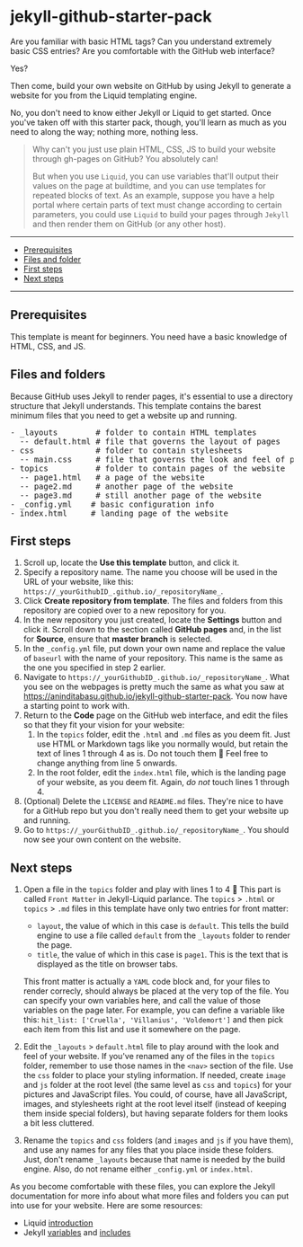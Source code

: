 # jekyll-github-starter-pack

Are you familiar with basic HTML tags? Can you understand extremely basic CSS entries? Are you comfortable with the GitHub web interface?

Yes?

Then come, build your own website on GitHub by using Jekyll to generate a website for you from the Liquid templating engine.

No, you don't need to know either Jekyll or Liquid to get started. Once you've taken off with this starter pack, though, you'll learn as much as you need to along the way; nothing more, nothing less.

> Why can't you just use plain HTML, CSS, JS to build your website through gh-pages on GitHub? You absolutely can!
> 
> But when you use `Liquid`, you can use variables that'll output their values on the page at buildtime, and you can use templates for repeated blocks of text. As an example, suppose you have a help portal where certain parts of text must change according to certain parameters, you could use `Liquid` to build your pages through `Jekyll` and then render them on GitHub (or any other host).

<hr/>

-  [Prerequisites](#prerequisites)
-  [Files and folder](#files-and-folders)
-  [First steps](#first-steps)
-  [Next steps](#next-steps)

<hr/>


## Prerequisites

This template is meant for beginners. You need have a basic knowledge of HTML, CSS, and JS.

## Files and folders

Because GitHub uses Jekyll to render pages, it's essential to use a directory structure that Jekyll understands. This template contains the barest minimum files that you need to get a website up and running.

<pre>
- _layouts        # folder to contain HTML templates
  -- default.html # file that governs the layout of pages
- css             # folder to contain stylesheets
  -- main.css     # file that governs the look and feel of pages
- topics          # folder to contain pages of the website
  -- page1.html   # a page of the website
  -- page2.md     # another page of the website
  -- page3.md     # still another page of the website
- _config.yml    # basic configuration info
- index.html     # landing page of the website
</pre>

## First steps

1. Scroll up, locate the **Use this template** button, and click it.
2. Specify a repository name. The name you choose will be used in the URL of your website, like this: `https://_yourGithubID_.github.io/_repositoryName_`.
3. Click **Create repository from template**. The files and folders from this repository are copied over to a new repository for you.
4. In the new repository you just created, locate the **Settings** button and click it. Scroll down to the section called **GitHub pages** and, in the list for **Source**, ensure that **master branch** is selected.
5. In the `_config.yml` file, put down your own name and replace the value of `baseurl` with the name of your repository. This name is the same as the one you specified in step 2 earlier.
6. Navigate to `https://_yourGithubID_.github.io/_repositoryName_`. What you see on the webpages is pretty much the same as what you saw at https://aninditabasu.github.io/jekyll-github-starter-pack. You now have a starting point to work with.
7. Return to the **Code** page on the GitHub web interface, and edit the files so that they fit your vision for your website:
   1. In the `topics` folder, edit the `.html` and `.md` files as you deem fit. Just use HTML or Markdown tags like you normally would, but retain the text of lines 1 through 4 as is. Do not touch them :slightly_smiling_face: Feel free to change anything from line 5 onwards.
   2. In the root folder, edit the `index.html` file, which is the landing page of your website, as you deem fit. Again, _do not_ touch lines 1 through 4.
6. (Optional) Delete the `LICENSE` and `README.md` files. They're nice to have for a GitHub repo but you don't really need them to get your website up and running.
7. Go to `https://_yourGithubID_.github.io/_repositoryName_`. You should now see your own content on the website.

## Next steps

1. Open a file in the `topics` folder and play with lines 1 to 4 :slightly_smiling_face: This part is called `Front Matter` in Jekyll-Liquid parlance. The `topics` > `.html` or `topics` > `.md` files in this template have only two entries for front matter:
   - `layout`, the value of which in this case is `default`. This tells the build engine to use a file called `default` from the `_layouts` folder to render the page.
   -  `title`, the value of which in this case is `page1`. This is the text that is displayed as the title on browser tabs.
   
    This front matter is actually a `YAML` code block and, for your files to render correcly, should always be placed at the very top of the file. You can specify your own variables here, and call the value of those variables on the page later. For example, you can define a variable like this: `hit_list: ['Cruella', 'Villanius', 'Voldemort']` and then pick each item from this list and use it somewhere on the page.
  
2. Edit the `_layouts` > `default.html` file to play around with the look and feel of your website. If you've renamed any of the files in the `topics` folder, remember to use those names in the `<nav>` section of the file. Use the `css` folder to place your styling information. If needed, create `image` and `js` folder at the root level (the same level as `css` and `topics`) for your pictures and JavaScript files. You could, of course, have all JavaScript, images, and stylesheets right at the root level itself (instead of keeping them inside special folders), but having separate folders for them looks a bit less cluttered. 

3. Rename the `topics` and `css` folders (and `images` and `js` if you have them), and use any names for any files that you place inside these folders. Just, don't rename `_layouts` because that name is needed by the build engine. Also, do not rename either `_config.yml` or `index.html`.

As you become comfortable with these files, you can explore the Jekyll documentation for more info about what more files and folders you can put into use for your website. Here are some resources:

- Liquid [introduction](https://shopify.github.io/liquid/tags/comment/)
- Jekyll [variables](https://jekyllrb.com/docs/variables/) and [includes](https://jekyllrb.com/docs/includes/)
